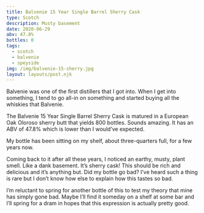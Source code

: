 ```yaml
---
title: Balvenie 15 Year Single Barrel Sherry Cask
type: Scotch
description: Musty basement
date: 2020-06-29
abv: 47.8%
bottles: 0
tags:
  - scotch
  - balvenie
  - speyside
img: /img/balvenie-15-sherry.jpg
layout: layouts/post.njk
---
```


Balvenie was one of the first distillers that I got into. When I get into something, I tend to go all-in on something and started buying all the whiskies that Balvenie. 

The Balvenie 15 Year Single Barrel Sherry Cask is matured in a  European Oak Oloroso sherry butt that yields 800 bottles. Sounds amazing. It has an ABV of 47.8% which is lower than I would’ve expected.

My bottle has been sitting on my shelf, about three-quarters full, for a few years now. 

Coming back to it after all these years, I noticed an earthy, musty, plant smell. Like a dank basement. It’s sherry cask! This should be rich and delicious and it’s anything but. Did my bottle go bad? I’ve heard such a thing is rare but I don’t know how else to explain how this tastes so bad. 

I’m reluctant to spring for another bottle of this to test my theory that mine has simply gone bad. Maybe I’ll find it someday on a shelf at some bar and I’ll spring for a dram in hopes that this expression is actually pretty good.


